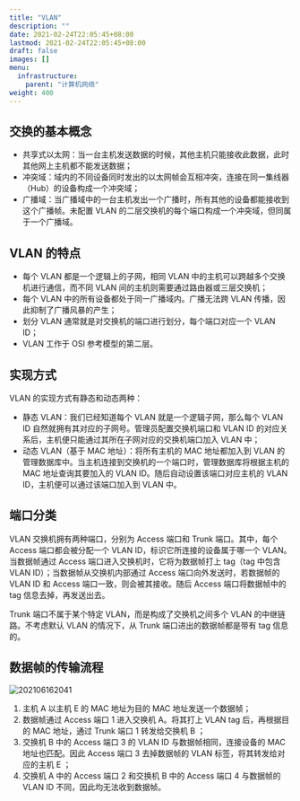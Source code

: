 ```yaml
---
title: "VLAN"
description: ""
date: 2021-02-24T22:05:45+08:00
lastmod: 2021-02-24T22:05:45+08:00
draft: false
images: []
menu:
  infrastructure:
    parent: "计算机网络"
weight: 400
---
```


## 交换的基本概念

- 共享式以太网：当一台主机发送数据的时候，其他主机只能接收此数据，此时其他网上主机都不能发送数据；
- 冲突域：域内的不同设备同时发出的以太网帧会互相冲突，连接在同一集线器（Hub）的设备构成一个冲突域；
- 广播域：当广播域中的一台主机发出一个广播时，所有其他的设备都能接收到这个广播帧。未配置 VLAN 的二层交换机的每个端口构成一个冲突域，但同属于一个广播域。

## VLAN 的特点

- 每个 VLAN 都是一个逻辑上的子网，相同 VLAN 中的主机可以跨越多个交换机进行通信，而不同 VLAN 间的主机则需要通过路由器或三层交换机；
- 每个 VLAN 中的所有设备都处于同一广播域内。广播无法跨 VLAN 传播，因此抑制了广播风暴的产生；
- 划分 VLAN 通常就是对交换机的端口进行划分，每个端口对应一个 VLAN ID；
- VLAN 工作于 OSI 参考模型的第二层。

## 实现方式

VLAN 的实现方式有静态和动态两种：

- 静态 VLAN：我们已经知道每个 VLAN 就是一个逻辑子网，那么每个 VLAN ID 自然就拥有其对应的子网号。管理员配置交换机端口和 VLAN ID 的对应关系后，主机便只能通过其所在子网对应的交换机端口加入 VLAN 中；
- 动态 VLAN（基于 MAC 地址）：将所有主机的 MAC 地址都加入到 VLAN 的管理数据库中。当主机连接到交换机的一个端口时，管理数据库将根据主机的 MAC 地址查询其要加入的 VLAN ID。随后自动设置该端口对应主机的 VLAN ID，主机便可以通过该端口加入到 VLAN 中。

## 端口分类

VLAN 交换机拥有两种端口，分别为 Access 端口和 Trunk 端口。其中，每个 Access 端口都会被分配一个 VLAN ID，标识它所连接的设备属于哪一个 VLAN。当数据帧通过 Access 端口进入交换机时，它将为数据帧打上 tag（tag 中包含 VLAN ID）；当数据帧从交换机内部通过 Access 端口向外发送时，若数据帧的 VLAN ID 和 Access 端口一致，则会被其接收。随后 Access 端口将数据帧中的 tag 信息去掉，再发送出去。

Trunk 端口不属于某个特定 VLAN，而是构成了交换机之间多个 VLAN 的中继链路。不考虑默认 VLAN 的情况下，从 Trunk 端口进出的数据帧都是带有 tag 信息的。

## 数据帧的传输流程

![202106162041](https://cdn.jsdelivr.net/gh/koktlzz/ImgBed@master/202106162041.jpeg)

1. 主机 A 以主机 E 的 MAC 地址为目的 MAC 地址发送一个数据帧；
2. 数据帧通过 Access 端口 1 进入交换机 A。将其打上 VLAN tag 后，再根据目的 MAC 地址，通过 Trunk 端口 1 转发给交换机 B ；
3. 交换机 B 中的 Access 端口 3 的 VLAN ID 与数据帧相同，连接设备的 MAC 地址也匹配。因此 Access 端口 3 去掉数据帧的 VLAN 标签，将其转发给对应的主机 E ；
4. 交换机 A 中的 Access 端口 2 和交换机 B 中的 Access 端口 4 与数据帧的 VLAN ID 不同，因此均无法收到数据帧。
